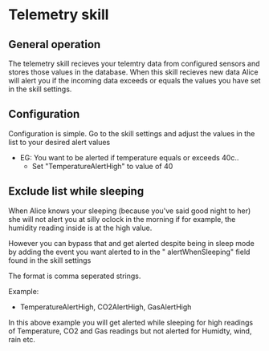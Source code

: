 # Telemetry skill

## General operation

The telemetry skill recieves your telemtry data from configured sensors and stores those values in the database. When
this skill recieves new data Alice will alert you if the incoming data exceeds or equals the values you have set in the
skill settings.

## Configuration

Configuration is simple. Go to the skill settings and adjust the values in the list to your desired alert values

- EG: You want to be alerted if temperature equals or exceeds 40c..
	- Set "TemperatureAlertHigh" to value of 40

## Exclude list while sleeping

When Alice knows your sleeping (because you've said good night to her) she will not alert you at silly oclock in the
morning if for example, the humidity reading inside is at the high value.

However you can bypass that and get alerted despite being in sleep mode by adding the event you want alerted to in the "
alertWhenSleeping" field found in the skill settings

The format is comma seperated strings.

Example:

- TemperatureAlertHigh, CO2AlertHigh, GasAlertHigh

In this above example you will get alerted while sleeping for high readings of Temperature, CO2 and Gas readings but not
alerted for Humidty, wind, rain etc.
